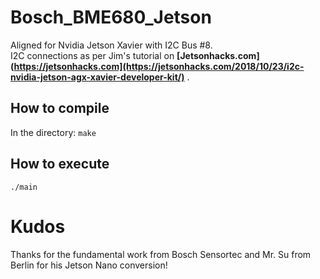 # Bosch_BME680_Jetson

Aligned for Nvidia Jetson Xavier with I2C Bus #8.<br>
I2C connections as per Jim's tutorial on **[Jetsonhacks.com](https://jetsonhacks.com](https://jetsonhacks.com/2018/10/23/i2c-nvidia-jetson-agx-xavier-developer-kit/)** .


How to compile
---

In the directory:
`make`

How to execute
---

`./main`

# Kudos

Thanks for the fundamental work from Bosch Sensortec and Mr. Su from Berlin for his Jetson Nano conversion!
